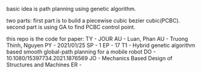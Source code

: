 basic idea is path planning using genetic algorithm.

two parts:
first part is to build a piecewise cubic bezier cubic(PCBC).
second part is using GA to find PCBC control point.


this repo is the code for paper:
TY  - JOUR
AU  - Luan, Phan
AU  - Truong Thinh, Nguyen
PY  - 2021/01/25
SP  - 1
EP  - 17
T1  - Hybrid genetic algorithm based smooth global-path planning for a mobile robot
DO  - 10.1080/15397734.2021.1876569
JO  - Mechanics Based Design of Structures and Machines
ER  - 